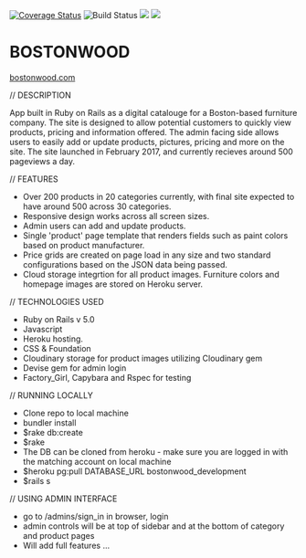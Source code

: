 [![Coverage Status](https://coveralls.io/repos/github/nate01776/bostonwood/badge.svg?branch=master)](https://coveralls.io/github/nate01776/bostonwood?branch=master)
![Build Status](https://codeship.com/projects/8b378030-72f5-0134-11b6-1ae66e72c451/status?branch=master)
<a href="https://codeclimate.com/github/nate01776/bostonwood"><img src="https://codeclimate.com/github/nate01776/bostonwood/badges/gpa.svg" /></a>
<a href="https://codeclimate.com/github/nate01776/bostonwood"><img src="https://codeclimate.com/github/nate01776/bostonwood/badges/issue_count.svg" /></a>

# BOSTONWOOD

<a href="http://www.bostonwood.com">bostonwood.com</a>

// DESCRIPTION

App built in Ruby on Rails as a digital catalouge for a Boston-based furniture company. The site is designed to allow potential customers to quickly view products, pricing and information offered. The admin facing side allows users to easily add or update products, pictures, pricing and more on the site. The site launched in February 2017, and currently recieves around 500 pageviews a day. 

// FEATURES
* Over 200 products in 20 categories currently, with final site expected to have around 500 across 30 categories.
* Responsive design works across all screen sizes.
* Admin users can add and update products.
* Single 'product' page template that renders fields such as paint colors based on product manufacturer.
* Price grids are created on page load in any size and two standard configurations based on the JSON data being passed.
* Cloud storage integrtion for all product images. Furniture colors and homepage images are stored on Heroku server.

// TECHNOLOGIES USED
* Ruby on Rails v 5.0
* Javascript
* Heroku hosting.
* CSS & Foundation
* Cloudinary storage for product images utilizing Cloudinary gem
* Devise gem for admin login
* Factory_Girl, Capybara and Rspec for testing

// RUNNING LOCALLY
* Clone repo to local machine
* bundler install
* $rake db:create
* $rake
* The DB can be cloned from heroku - make sure you are logged in with the matching account on local machine
* $heroku pg:pull DATABASE_URL bostonwood_development
* $rails s

// USING ADMIN INTERFACE
* go to /admins/sign_in in browser, login
* admin controls will be at top of sidebar and at the bottom of category and product pages
* Will add full features ...
